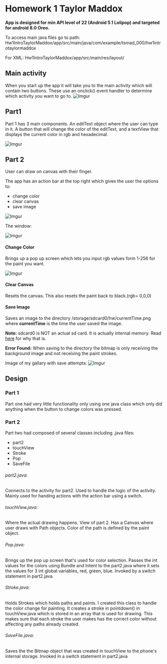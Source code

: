 Homework 1 Taylor Maddox
========================
__App is designed for min API level of 22 (Android 5.1 Lolipop) and targeted for android 8.0 Oreo.__

To access main java files go to path: Hw1IntroTaylorMaddox/app/src/main/java/com/example/tsmad_000/hw1introtaylormaddox

For XML:
Hw1IntroTaylorMaddox/app/src/main/res/layout/

Main activity
-----------------
When you start up the app it will take you to the main activity which will contain two buttons. These use an onclick() event handler to determine which activity you want to go to.
![Imgur](https://i.imgur.com/GPFJgGq.png)

Part1
----------------
Part 1 has 3 main components. An editText object where the user can type in it. A button that will change the color of the editText, and a textView that displays the current color in rgb and hexadecimal.

![Imgur](https://i.imgur.com/c5Zv5N6.png)

Part 2
----------------
User can draw on canvas with their finger.

The app has an action bar at the top right which gives the user the options to:
* change color
* clear canvas
* save image

![Imgur](https://i.imgur.com/4KQWZzK.png)

The window:

![Imgur](https://i.imgur.com/rV41RF4.png)

#### Change Color

Brings up a pop up screen which lets you input rgb values form 1-256 for the paint you want.

![Imgur](https://i.imgur.com/4Yj0gqI.png)

#### Clear Canvas

Resets the canvas. This also resets the paint back to black.(rgb= 0,0,0)

#### Save Image

Saves an image to the directory /storage/sdcard0/hw/currentTime.png where __currentTime__ is the time the user saved the image.

__Note:__ sdcard0 is NOT an actual sd card. It is actually internal memory. Read [here](https://www.quora.com/Why-is-Androids-internal-memory-called-sdcard0) for why that is.

__Error Found:__ When saving to the directory the bitmap is only receiving the background image and not receiving the paint strokes.

Image of my gallary with save attempts:
![Imgur](https://i.imgur.com/oJCxcj1.png)

Design
----------------
### Part 1
Part one had very little functionality only using one java class which only did anything when the button to change colors was pressed.

### Part 2
Part two had composed of several classes including .java files:
* part2
* touchView
* Stroke
* Pop
* SaveFile

###### part2.java:

Connects to the activity for part2. Used to handle the logic of the activity. Mainly used for handing actions with the action bar using a switch.

###### touchView.java:
Where the actual drawing happens. View of part 2. Has a Canvas where user draws with Path objects. Color of the path is defined by the paint object.

###### Pop.java:
Brings up the pop up screen that's used for color selection. Passes the int values for the colors using Bundle and Intent to the part2.java where it sets the values for 3 int global variables, red, green, blue. Invoked by a switch statement in part2.java.

###### Stroke.java:
Holds Strokes which holds paths and paints. I created this class to handle the color change for painting. It creates a stroke in pointdown() in touchView.java which is stored in an array that is used for drawing. This makes sure that each stroke the user makes has the correct color without affecting any paths already created.

###### SaveFile.java:
Saves the the Bitmap object that was created in touchView to the phone's internal storage. Invoked in a switch statement in part2.java
